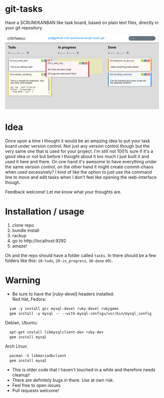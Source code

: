 # git-tasks

Have a SCRUM/KANBAN like task board, based on plain text files, directly in your git repository.


![screenshot](https://github.com/pachacamac/git-tasks/blob/master/screenshot.png?raw=true)

# Idea

Once upon a time I thought it would be an amazing idea to put your task board under version control. Not just any version control though but the very same one that is used for your project. I'm still not 100% sure if it's a good idea or not but before I thought about it too much I just built it and used it here and there. On one hand it's awesome to have everything under the same version control, on the other hand it might create commit-chaos when used excessively? I kind of like the option to just use the command line to move and edit tasks when I don't feel like opening the web-interface though.

Feedback welcome! Let me know what your thoughts are.


# Installation / usage

1. clone repo
2. bundle install
3. rackup
4. go to http://localhost:9292
5. amaze!

Oh and the repo should have a folder called `tasks`. In there should be a few folders like this: `10-todo`, `20-in_progress`, `30-done` etc.


# Warning
* Be sure to have the [ruby-devel] headers installed:  
Red Hat, Fedora:  
```
  yum -y install gcc mysql-devel ruby-devel rubygems
  gem install -y mysql -- --with-mysql-config=/usr/bin/mysql_config
```
Debian, Ubuntu:  
```
  apt-get install libmysqlclient-dev ruby-dev
  gem install mysql
```
Arch Linux:  
```
  pacman -S libmariadbclient
  gem install mysql
```
* This is older code that I haven't touched in a while and therefore needs cleanup!
* There are definitely bugs in there. Use at own risk.
* Feel free to open issues
* Pull requests welcome!
